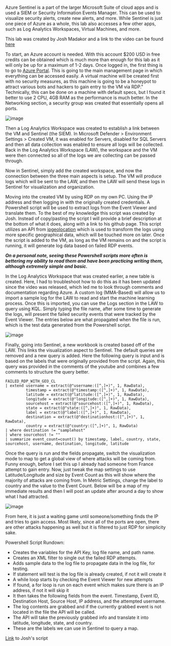 Azure Sentinel is a part of the larger Microsoft Suite of cloud apps and is used a SIEM or Security Information Events Manager. This can be used to visualize security alerts, create new alerts, and more. 
While Sentinel is just one piece of Azure as a whole, this lab also accesses a few other apps, such as Log Analytics Workspaces, Virtual Machines, and more. 

This lab was created by Josh Madakor and a link to the video can be found [here](https://www.youtube.com/watch?v=RoZeVbbZ0o0)

To start, an Azure account is needed. With this account $200 USD in free credits can be obtained which is much more than enough for this lab as it will only be up for a maximum of 1-2 days.
Once logged in, the first thing is to go to [Azure Portal](https://www.portal.azure.com). This is going to the main management page in which everything can be accessed easily. A virtual machine will be created
first with no security measures, as this machine is going to be a honeypot to attract various bots and hackers to gain entry to the VM via RDP." Technically, this can be done on a machine with default specs, 
but I found it better to use 2 CPU, 4GB RAM as the performance is much better. In the Networking section, a security group was created that essentially opens all ports. 

![image](https://github.com/JMacPort/Azure-Sentinel/assets/145376972/2edd1db3-025b-4844-88a5-abfa80e4b839)

Then a Log Analytics Workspace was created to establish a link between the VM and Sentinel (the SIEM). In Microsoft Defender > Environment Settings > Created VM, it was enabled for Servers, disabled for SQL
Servers and then all data collection was enabled to ensure all logs will be collected. Back in the Log Analytics Workspace (LAW), the workspace and the VM were then connected so all of the logs we are collecting can be passed through.

Now in Sentinel, simply add the created workspace, and now the connection between the three main aspects is setup. The VM will produce logs which will be sent to the LAW, and then the LAW will send these logs 
in Sentinel for visualization and organization. 

Moving into the created VM by using RDP on my own PC. Using the IP address and then logging in with the originally created credentials. A Powershell script will be used to extract logs from the Event Viewer
and translate them. To the best of my knowledge this script was created by Josh. Instead of copy/pasting the script I will provide a brief description at the bottom of what it does, along with a link to his github page. This script utilizes 
an API from [ipgeolocation](https://www.ipgeolocation.com) which is used to transform the logs using more specific geographical data, which will be touched more on later. Once the script is added to the VM, as long
as the VM remains on and the script is running, it will generate log data based on failed RDP events.

***On a personal note, seeing these Powershell scripts more often is bettering my ability to read them and have been practicing writing them, although extremely simple and basic.*** 

In the Log Analytics Workspace that was created earlier, a new table is created. Here, I had to troubleshoot how to do this as it has been updated since the video was released, which led me to look through comments
and documentation regarding Azure. A custom log (MMA-Based) will allow us to import a sample log for the LAW to read and start the machine learning process. Once this is imported, you can use the Logs section in the LAW 
to query using KQL. Simply typing the file name, after some time to generate the logs, will present the failed security events that were tracked by the Event Viewer. The entries below are what propagated when the file is run, 
which is the test data generated from the Powershell script.

![image](https://github.com/JMacPort/Azure-Sentinel/assets/145376972/e82b526a-196d-4ae6-b5a6-ad8d4360ed79)

Finally, going into Sentinel, a new workbook is created based off of the LAW. This links the visualization aspect to Sentinel. The default queries are removed and a new query is added. Here the following query is input and
is based on the labels that were originally provided from the script. Again, this query was provided in the comments of the youtube and combines a few comments to structure the query better.
```
FAILED_RDP_WITH_GEO_CL 
| extend username = extract(@"username:([^,]+)", 1, RawData),
         timestamp = extract(@"timestamp:([^,]+)", 1, RawData),
         latitude = extract(@"latitude:([^,]+)", 1, RawData),
         longitude = extract(@"longitude:([^,]+)", 1, RawData),
         sourcehost = extract(@"sourcehost:([^,]+)", 1, RawData),
         state = extract(@"state:([^,]+)", 1, RawData),
         label = extract(@"label:([^,]+)", 1, RawData),
         destination = extract(@"destinationhost:([^,]+)", 1, RawData),
         country = extract(@"country:([^,]+)", 1, RawData)
| where destination != "samplehost"
| where sourcehost != ""
| summarize event_count=count() by timestamp, label, country, state, sourcehost, username, destination, longitude, latitude
```
Once the query is run and the fields propagate, switch the visualization mode to map to get a global view of where attacks will be coming from. Funny enough, before I set this up I already had someone from France attempt to gain entry.
Now, just tweak the map settings to use Latitude/Longitude and size by Event Count as this will show where the majority of attacks are coming from. In Metric Settings, change the label to country and the value to the Event Count. Below will
be a map of my immediate results and then I will post an update after around a day to show what I had attracted. 

![image](https://github.com/JMacPort/Azure-Sentinel/assets/145376972/f9274535-cc78-4fdc-91eb-d9438b69adde)

From here, it is just a waiting game until someone/something finds the IP and tries to gain access. Most likely, since all of the ports are open, there are other attacks happening as well but it is filtered to just RDP for simplicity sake. 

Powershell Script Rundown:
- Creates the variables for the API Key, log file name, and path name.
- Creates an XML filter to single out the failed RDP attempts.
- Adds sample data to the log file to propagate data in the log file, for testing.
- If statement will test is the log file is already created, if not it will create it
- A while loop starts by checking the Event Viewer for new attempts
- If found, a for loop is run on each event which makes sure there is an IP address, if not it will skip it
- It then takes the following fields from the event. Timestamp, Event ID, Destination Host, Source Host, IP address, and the attempted username.
- The log contents are grabbed and if the currently grabbed event is not located in the file the API will be called.
- The API will take the previously grabbed info and translate it into latitude, longitude, state, and country.
- These are the labels we can use in Sentinel to query a map. 

[Link](https://github.com/joshmadakor1/Sentinel-Lab/blob/main/Custom_Security_Log_Exporter.ps1) to Josh's script















